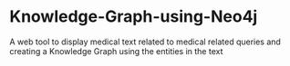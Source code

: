 # Knowledge-Graph-using-Neo4j
A web tool to display medical text related to medical related queries and creating a Knowledge Graph using the entities in the text 
